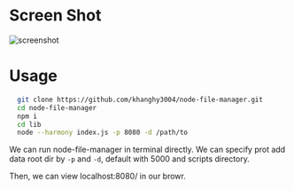 # Screen Shot
![screenshot](https://raw.githubusercontent.com/efeiefei/node-file-manager/master/example/screenshot.png)

# Usage

```sh
  git clone https://github.com/khanghy3004/node-file-manager.git
  cd node-file-manager
  npm i
  cd lib
  node --harmony index.js -p 8080 -d /path/to
```

We can run node-file-manager in terminal directly. We can specify prot add data root dir by `-p` and `-d`, default with 5000 and scripts directory.

Then, we can view localhost:8080/ in our browr.
